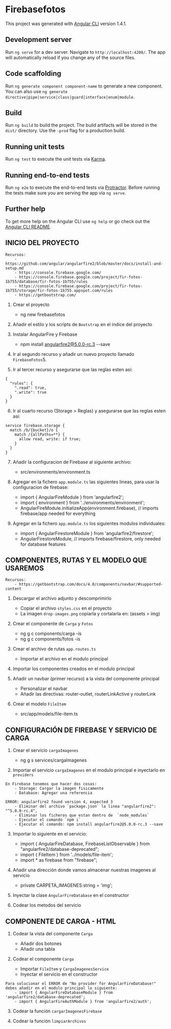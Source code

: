 # Firebasefotos

This project was generated with [Angular CLI](https://github.com/angular/angular-cli) version 1.4.1.

## Development server

Run `ng serve` for a dev server. Navigate to `http://localhost:4200/`. The app will automatically reload if you change any of the source files.

## Code scaffolding

Run `ng generate component component-name` to generate a new component. You can also use `ng generate directive|pipe|service|class|guard|interface|enum|module`.

## Build

Run `ng build` to build the project. The build artifacts will be stored in the `dist/` directory. Use the `-prod` flag for a production build.

## Running unit tests

Run `ng test` to execute the unit tests via [Karma](https://karma-runner.github.io).

## Running end-to-end tests

Run `ng e2e` to execute the end-to-end tests via [Protractor](http://www.protractortest.org/).
Before running the tests make sure you are serving the app via `ng serve`.

## Further help

To get more help on the Angular CLI use `ng help` or go check out the [Angular CLI README](https://github.com/angular/angular-cli/blob/master/README.md).

## INICIO DEL PROYECTO

	Recursos:
		- https://github.com/angular/angularfire2/blob/master/docs/install-and-setup.md
		- https://console.firebase.google.com/
		- https://console.firebase.google.com/project/fir-fotos-1b755/database/fir-fotos-1b755/rules
		- https://console.firebase.google.com/project/fir-fotos-1b755/storage/fir-fotos-1b755.appspot.com/rules
		- https://getbootstrap.com/

1. Crear el proyecto
	- ng new firebasefotos

2. Añadir el estilo y los scripts de `Bootstrap` en el indice del proyecto

3. Instalar AngularFire y Firebase
	- npm install angularfire2@5.0.0-rc.3 --save

4. Ir al segundo recurso y añadir un nuevo proyecto llamado `FirebaseFotos`5. 

5. Ir al tercer recurso y asegurarse que las reglas esten asi:
~~~	
{
  "rules": {
    ".read": true,
    ".write": true
  }
}
~~~
	
6. Ir al cuarto recurso (Storage > Reglas) y asegurarse que las reglas esten asi:
~~~
service firebase.storage {
  match /b/{bucket}/o {
    match /{allPaths=**} {
      allow read, write: if true;
    }
  }
}
~~~

7. Añadir la configuracion de Firebase al siguiente archivo:
	- src/environments/environment.ts

8. Agregar en la fichero `app.module.ts` las siguientes lineas, para usar la configuracion de firebase:
	- import { AngularFireModule } from 'angularfire2';
	- import { environment } from '../environments/environment';
	- AngularFireModule.initializeApp(environment.firebase), // imports firebase/app needed for everything

9. Agregar en la fichero `app.module.ts` los siguientes modulos individuales:
	- import { AngularFirestoreModule } from 'angularfire2/firestore';
	- AngularFirestoreModule, // imports firebase/firestore, only needed for database features

## COMPONENTES, RUTAS Y EL MODELO QUE USAREMOS

	Recursos:
		- https://getbootstrap.com/docs/4.0/components/navbar/#supported-content

1. Descargar el archivo adjunto y descomprimirlo
	- Copiar el archivo `styles.css` en el proyecto
	- La imagen `drop-images.png` copiarla y cortalarla en: (assets > img)

2. Crear el componente de `Carga` y `Fotos`
	- ng g c components/carga -is
	- ng g c components/fotos -is

3. Crear el archivo de rutas `app.routes.ts`
	- Importar el archivo en el modulo principal

4. Importar los componentes creados en el modulo principal

5. Añadir un navbar (primer recurso) a la vista del componente principal
	- Personalizar el navbar
	- Añadir las directivas: router-outlet, routerLinkActive y routerLink

6. Crear el modelo `FileItem`
	- src/app/models/file-item.ts

## CONFIGURACIÓN DE FIREBASE Y SERVICIO DE CARGA

1. Crear el servicio `cargaImagenes`
	- ng g s services/cargaImagenes

2. Importar el servicio `cargaImagenes` en el modulo principal e inyectarlo en `providers`

~~~
En Firebase tenemos que hacer dos cosas:
	- Storage: Cargar la imagen fisicamente
	- Database: Agregar una referencia 
~~~

~~~
ERROR: angularfire2 found version 4, expected 3
	- Eliminar del archivo `package.json` la linea "angularfire2": "^5.0.0-rc.4",
	- Eliminar los ficheros que estan dentro de  `node_modules`
	- Ejecutar el comando `npm i`
	- Ejecutar el comando: npm install angularfire2@5.0.0-rc.3 --save
~~~

3. Importar lo siguiente en el servicio:
	- import { AngularFireDatabase, FirebaseListObservable } from "angularfire2/database-deprecated";
	- import { FileItem } from '../models/file-item';
	- import * as firebase from "firebase";

4. Añadir una dirección donde vamos almacenar nuestras imagenes al servicio
	- private CARPETA_IMAGENES:string = 'img';

5. Inyectar la clase `AngularFireDatabase` en el constructor

6. Codear los metodos del servicio

## COMPONENTE DE CARGA - HTML

1. Codear la vista del componente `Carga`
	- Añadir dos botones
	- Añadir una tabla

2. Codear el componente `Carga`
	- Importar `FileItem` y `CargaImagenesService`
	- Inyectar el servicio en el constructor

~~~
Para solucionar el ERROR de "No provider for AngularFireDatabase!" debes añadir en el modulo principal lo siguiente:
	- import { AngularFireDatabaseModule } from 'angularfire2/database-deprecated';
	- import { AngularFireAuthModule } from 'angularfire2/auth';
~~~

3. Codear la función `cargarImagenesFirebase`

4. Codear la función `limpiarArchivos`







	




